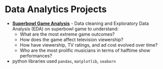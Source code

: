 # Data Analytics Projects

* **[Superbowl Game Analysis](https://github.com/antarakoul/Data-Analytics-Projects/blob/master/Datacamp-Projects/TV%2C%20Halftime%20Shows%2C%20and%20the%20Big%20Game%20Analysis.ipynb)** - Data cleaning and Exploratory Data Analysis (EDA) on superbowl game to understand:
   * What are the most extreme game outcomes?
   * How does the game affect television viewership?
   * How have viewership, TV ratings, and ad cost evolved over time?
   * Who are the most prolific musicians in terms of halftime show performances?
 * python libraries used `pandas`, `matplotlib`, `seaborn`
 








